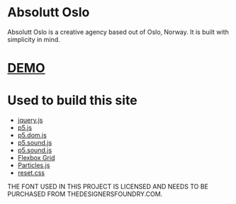 # Absolutt Oslo

Absolutt Oslo is a creative agency based out of Oslo, Norway. It is built with simplicity in mind. 

# [DEMO](http://34.76.50.241/ao-frontend/ "Demo Site")


# Used to build this site
* [jquery.js](http://jquery.com/ "Jquery")
* [p5.js](https://p5js.org/download/ "P5")
* [p5.dom.js](https://p5js.org/download/ "P5 DOM")
* [p5.sound.js](https://p5js.org/download/ "P5 Sound")
* [p5.sound.js](https://p5js.org/download/ "P5 Sound")
* [Flexbox Grid](http://flexboxgrid.com/ "Flexbox Grid")
* [Particles.js](https://github.com/VincentGarreau/particles.js/ "Particles JS")
* [reset.css](https://meyerweb.com/eric/tools/css/reset/ "CSS Reset")

THE FONT USED IN THIS PROJECT IS LICENSED AND NEEDS TO BE PURCHASED FROM THEDESIGNERSFOUNDRY.COM.
